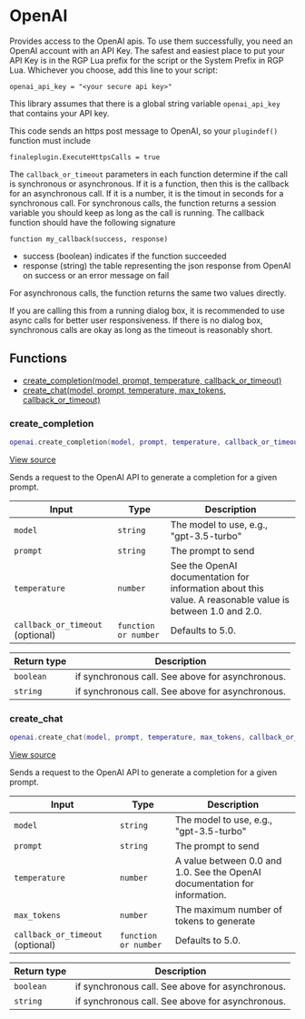 # OpenAI

Provides access to the OpenAI apis. To use them successfully, you need an
OpenAI account with an API Key. The safest and easiest place to put your API Key is
in the RGP Lua prefix for the script or the System Prefix in RGP Lua. Whichever
you choose, add this line to your script:

```
openai_api_key = "<your secure api key>"
```

This library assumes that there is a global string variable `openai_api_key` that contains
your API key.

This code sends an https post message to OpenAI, so your `plugindef()` function must include

```
finaleplugin.ExecuteHttpsCalls = true
```

The `callback_or_timeout` parameters in each function determine if the call is synchronous or
asynchronous. If it is a function, then this is the callback for an asynchronous call.
If it is a number, it is the timout in seconds for a synchronous call.
For synchronous calls, the function returns a session variable you should keep
as long as the call is running. The callback function should have the following signature

```
function my_callback(success, response)
```

- success (boolean) indicates if the function succeeded
- response (string) the table representing the json response from OpenAI on success or an error message on fail

For asynchronous calls, the function returns the same two values directly.

If you are calling this from a running dialog box, it is recommended to use async
calls for better user responsiveness. If there is no dialog box, synchronous calls are
okay as long as the timeout is reasonably short.

## Functions

- [create_completion(model, prompt, temperature, callback_or_timeout)](#create_completion)
- [create_chat(model, prompt, temperature, max_tokens, callback_or_timeout)](#create_chat)

### create_completion

```lua
openai.create_completion(model, prompt, temperature, callback_or_timeout)
```

[View source](https://github.com/finale-lua/lua-scripts/tree/refs/heads/master/src/library/openai.lua#L107)

Sends a request to the OpenAI API to generate a completion for a given prompt.

| Input | Type | Description |
| ----- | ---- | ----------- |
| `model` | `string` | The model to use, e.g., "gpt-3.5-turbo" |
| `prompt` | `string` | The prompt to send |
| `temperature` | `number` | See the OpenAI documentation for information about this value. A reasonable value is between 1.0 and 2.0. |
| `callback_or_timeout` (optional) | `function or number` | Defaults to 5.0. |

| Return type | Description |
| ----------- | ----------- |
| `boolean` | if synchronous call. See above for asynchronous. |
| `string` | if synchronous call. See above for asynchronous. |

### create_chat

```lua
openai.create_chat(model, prompt, temperature, max_tokens, callback_or_timeout)
```

[View source](https://github.com/finale-lua/lua-scripts/tree/refs/heads/master/src/library/openai.lua#L132)

Sends a request to the OpenAI API to generate a completion for a given prompt.

| Input | Type | Description |
| ----- | ---- | ----------- |
| `model` | `string` | The model to use, e.g., "gpt-3.5-turbo" |
| `prompt` | `string` | The prompt to send |
| `temperature` | `number` | A value between 0.0 and 1.0. See the OpenAI documentation for information. |
| `max_tokens` | `number` | The maximum number of tokens to generate |
| `callback_or_timeout` (optional) | `function or number` | Defaults to 5.0. |

| Return type | Description |
| ----------- | ----------- |
| `boolean` | if synchronous call. See above for asynchronous. |
| `string` | if synchronous call. See above for asynchronous. |
